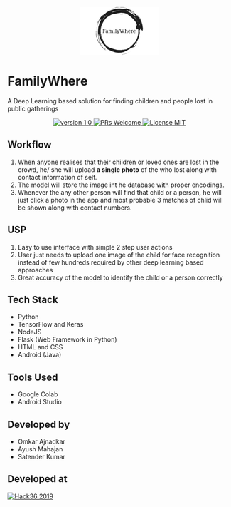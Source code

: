 <p align="center">
    <img src="https://github.com/ay2306/FamilyWhere/blob/master/logo1.png" alt="FamilyWhere">
</p>

# FamilyWhere
A Deep Learning based solution for finding children and people lost in public gatherings

<p align="center">
<a href="https://https://github.com/ay2306/FamilyWhere">
    <img src="https://img.shields.io/badge/version-1.0-blue.svg" alt="version 1.0">
</a>
<a href="https://https://github.com/ay2306/FamilyWhere/pulls">
    <img src="https://img.shields.io/badge/PRs-Welome-brightgreen.svg" alt="PRs Welcome">
</a>
<a href="https://https://github.com/ay2306/FamilyWhere/blob/master/LICENSE">
    <img src="https://img.shields.io/apm/l/vim-mode.svg" alt="License MIT">
</a>
</p>

## Workflow

1. When anyone realises that their children or loved ones are lost in the crowd, he/ she will upload **a single photo** of the who lost along with contact information of self.
2. The model will store the image int he database with proper encodings.
3. Whenever the any other person will find that child or a person, he will just click a photo in the app and most probable 3 matches of chlid will be shown along with contact numbers.

## USP
1. Easy to use interface with simple 2 step user actions
2. User just needs to upload one image of the child for face recognition instead of few hundreds required by other deep learning based approaches
3. Great accuracy of the model to identify the child or a person correctly

## Tech Stack

- Python
- TensorFlow and Keras
- NodeJS
- Flask (Web Framework in Python)
- HTML and CSS
- Android (Java)

## Tools Used

- Google Colab
- Android Studio

## Developed by

- Omkar Ajnadkar
- Ayush Mahajan
- Satender Kumar

## Developed at



<a href="http://hack36.com/">
    <img src="http://hack36.com/images/h36logo_small.png" alt="Hack36 2019">
</a>

